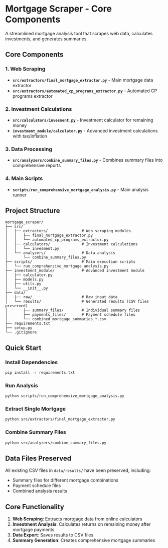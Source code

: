 # Mortgage Scraper - Core Components

A streamlined mortgage analysis tool that scrapes web data, calculates investments, and generates summaries.

## Core Components

### 1. Web Scraping
- **`src/extractors/final_mortgage_extractor.py`** - Main mortgage data extractor
- **`src/extractors/automated_cp_programs_extractor.py`** - Automated CP programs extractor

### 2. Investment Calculations
- **`src/calculators/invesment.py`** - Investment calculator for remaining money
- **`investment_module/calculator.py`** - Advanced investment calculations with tax/inflation

### 3. Data Processing
- **`src/analyzers/combine_summary_files.py`** - Combines summary files into comprehensive reports

### 4. Main Scripts
- **`scripts/run_comprehensive_mortgage_analysis.py`** - Main analysis runner

## Project Structure

```
mortgage_scraper/
├── src/
│   ├── extractors/               # Web scraping modules
│   │   ├── final_mortgage_extractor.py
│   │   └── automated_cp_programs_extractor.py
│   ├── calculators/              # Investment calculations
│   │   └── invesment.py
│   └── analyzers/                # Data analysis
│       └── combine_summary_files.py
├── scripts/                      # Main execution scripts
│   └── run_comprehensive_mortgage_analysis.py
├── investment_module/            # Advanced investment module
│   ├── calculator.py
│   ├── models.py
│   ├── utils.py
│   └── __init__.py
├── data/
│   ├── raw/                      # Raw input data
│   └── results/                  # Generated results (CSV files preserved)
│       ├── summary_files/        # Individual summary files
│       ├── payments_files/       # Payment schedule files
│       └── combined_mortgage_summaries_*.csv
├── requirements.txt
├── setup.py
└── .gitignore
```

## Quick Start

### Install Dependencies
```bash
pip install -r requirements.txt
```

### Run Analysis
```bash
python scripts/run_comprehensive_mortgage_analysis.py
```

### Extract Single Mortgage
```bash
python src/extractors/final_mortgage_extractor.py
```

### Combine Summary Files
```bash
python src/analyzers/combine_summary_files.py
```

## Data Files Preserved

All existing CSV files in `data/results/` have been preserved, including:
- Summary files for different mortgage combinations
- Payment schedule files
- Combined analysis results

## Core Functionality

1. **Web Scraping**: Extracts mortgage data from online calculators
2. **Investment Analysis**: Calculates returns on remaining money after mortgage payments
3. **Data Export**: Saves results to CSV files
4. **Summary Generation**: Creates comprehensive mortgage summaries 
